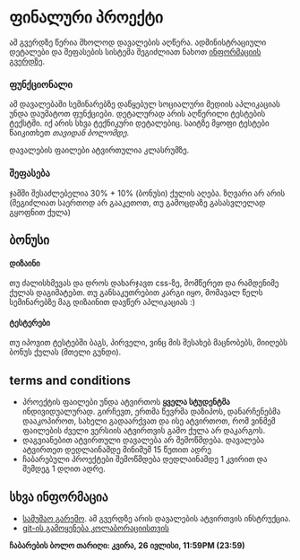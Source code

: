 # ფინალური პროექტი

ამ გვერდზე წერია მხოლოდ დავალების აღწერა. ადმინისტრაციული დეტალები და შეფასების სისტემა შეგიძლიათ ნახოთ [ინფორმაციის გვერდზე](../../info/final_project).

### ფუნქციონალი
ამ დავალებაში სემინარებზე დაწყებულ სოციალური მედიის აპლიკაციას უნდა დაუმატოთ ფუნქციები.  დეტალურად არის აღწერილი ტესტების ტექსტში. იქ არის სხვა ტექნიკური დეტალებიც. საიტზე მყოფი ტესტები წაიკითხეთ *თავიდან ბოლომდე*.

დავალების ფაილები ატვირთულია კლასრუმზე.

### შეფასება
ჯამში შესაძლებელია 30% + 10% (ბონუსი) ქულის აღება. ზღვარი არ არის (შეგიძლიათ საერთოდ არ გააკეთოთ, თუ გამოცდაზე გასასვლელად გყოფნით ქულა)

## ბონუსი
#### დიზაინი
თუ ძალისხმევას და დროს დახარჯავთ css-ზე, მომწერეთ და რამდენიმე ქულას დაგიმატებთ. თუ განსაკუთრებით კარგი იყო, მომავალ წელს სემინარებზე მაგ დიზაინით დავწერ აპლიკაციას :)

#### ტესტერები
თუ იპოვით ტესტებში ბაგს, პირველი, ვინც მის შესახებ მაცნობებს, მიიღებს ბონუს ქულას (მთელი გუნდი). 

## terms and conditions
- პროექტის ფაილები უნდა ატვირთოს  **ყველა სტუდენტმა** ინდივიდუალურად. გირჩევთ, ერთმა წევრმა დაზიპოს, დანარჩენებმა  დააკოპიროთ, სახელი გადაარქვათ და ისე ატვირთოთ, რომ ვინმემ ფაილების ძველი ვერსიის ატვირთვის გამო ქულა არ დაკარგოს.
- დაგვიანებით ატვირთული დავალება არ შემოწმდება. დავალება ატვირთეთ დედლაინამდე მინიმუმ 15 წუთით ადრე
- ჩაბარებული პროექტები შემოწმდება დედლაინამდე 1 კვირით და შემდეგ 1 დღით ადრე.

## სხვა ინფორმაცია
- [სამუშაო გარემო](../../info/browser_IDE). ამ გვერდზე არის დავალების ატვირთვის ინსტრუქცია. 
- [git-ის გამოყენება კოლაბორაციისთვის](../../resources/git)

**ჩაბარების ბოლო თარიღი: კვირა, 26 ივლისი, 11:59PM (23:59)** 
